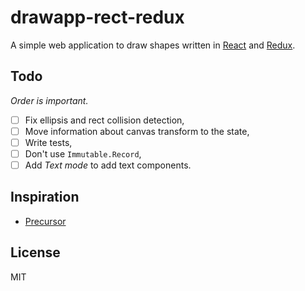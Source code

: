 # drawapp-rect-redux

A simple web application to draw shapes written in [React](https://github.com/facebook/react) and [Redux](https://github.com/rackt/redux/).

## Todo

*Order is important.*

* [ ] Fix ellipsis and rect collision detection,
* [ ] Move information about canvas transform to the state,
* [ ] Write tests,
* [ ] Don't use `Immutable.Record`,
* [ ] Add *Text mode* to add text components.

## Inspiration

* [Precursor](https://precursorapp.com)

## License

MIT
